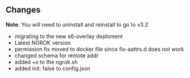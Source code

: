 ## Changes

**Note**: You will need to uninstall and reinstall to go to v3.2
- migrating to the new s6-overlay deploment 
- Latest NGROK version
- permission fix moved to docker file since fix-aattrs.d does not work
- changed schema for remote addr
- added +x to the ngrok.sh
- added init: false to config.json